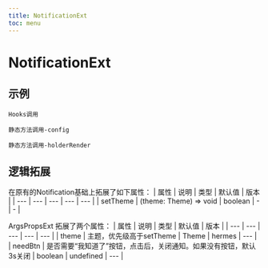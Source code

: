 ```yaml
---
title: NotificationExt
toc: menu
---
```


# NotificationExt

## 示例

<code src="../../packages/antd-ext/examples/NotificationExt/hooks.tsx">Hooks调用</code>

<code src="../../packages/antd-ext/examples/NotificationExt/api1.tsx">静态方法调用-config</code>

<code src="../../packages/antd-ext/examples/NotificationExt/api2.tsx">静态方法调用-holderRender</code>

## 逻辑拓展
在原有的Notification基础上拓展了如下属性：
| 属性 | 说明 | 类型 | 默认值 | 版本 |
| --- | --- | --- | --- | --- |
| setTheme | (theme: Theme) => void | boolean | - | - |

ArgsPropsExt 拓展了两个属性：
| 属性 | 说明 | 类型 | 默认值 | 版本 |
| --- | --- | --- | --- | --- |
| theme | 主题，优先级高于setTheme | Theme | hermes | --- |
| needBtn | 是否需要“我知道了”按钮，点击后，关闭通知。如果没有按钮，默认3s关闭 | boolean | undefined | --- |
